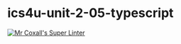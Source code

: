 # ics4u-unit-2-05-typescript

[![Mr Coxall's Super Linter](https://github.com/Rodas-Nega1/ics4u-unit-2-05-typescript/workflows/Mr%20Coxall's%20Super%20Linter/badge.svg)](https://github.com/Rodas-Nega1/ics4u-unit-2-05-typescript/actions/)

